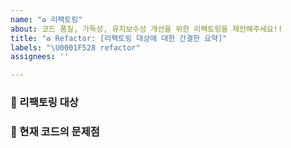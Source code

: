 ```yaml
---
name: "♻️ 리팩토링"
about: 코드 품질, 가독성, 유지보수성 개선을 위한 리팩토링을 제안해주세요!!
title: "♻️ Refactor: [리팩토링 대상에 대한 간결한 요약]"
labels: "\U0001F528 refactor"
assignees: ''

---
```


### 🎯 리팩토링 대상
<!-- AClass, BMethod, CPackage --> 

### 🤔 현재 코드의 문제점
<!--[문제점 1]:** [예: 하나의 함수가 너무 많은 역할을 수행하고 있어 길이가 깁니다 (Long Method).] -->
<!--[문제점 2]:** [예: 여러 곳에서 비슷한 코드가 중복되어 사용됩니다 (Duplicated Code).]-->
<!--[문제점 3]:** [예: 변수나 함수의 이름이 역할과 의도를 명확하게 드러내지 못합니다.]-->
